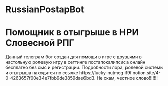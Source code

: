 # RussianPostapBot
<h1> Помощник в отыгрыше в НРИ Словесной РПГ </h1>
Данный телеграм бот создан для помощи в игре с друзьями в настольную ролевую игру в сеттинге постапокалипсиса онлайн бесплатно без смс и регистрации.
Подробности лора, ролевой системы и отыгрыша находятся по ссылке https://lucky-nutmeg-f9f.notion.site/4-0-4263657f00e34e7fbb9de3859dae6bd3.
Не скам, честное слово!!!!!!!
